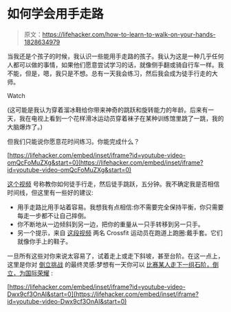 # 如何学会用手走路

> 原文：<https://lifehacker.com/how-to-learn-to-walk-on-your-hands-1828634979>

当我还是个孩子的时候，我认识一些能用手走路的孩子。我认为这是一种几乎任何人都可以做的事情，如果他们愿意尝试学习的话，就像侧手翻或骑自行车一样。我不能，但是，嗯，我只是不想。总有一天我会练习，然后我会成为徒手行走的大师。

Watch

(这可能是我认为穿着溜冰鞋给你带来神奇的跳跃和旋转能力的年龄。后来有一天，我在电视上看到一个花样滑冰运动员穿着袜子在某种训练馆里跳了一跳，我的大脑爆炸了。)

但我们只能说你愿意花时间练习。你能完成什么？

 [https://lifehacker.com/embed/inset/iframe?id=youtube-video-omQcFoMuZXg&start=0](https://lifehacker.com/embed/inset/iframe?id=youtube-video-omQcFoMuZXg&start=0) 

[这个视频](https://www.youtube.com/watch?v=omQcFoMuZXg) 号称教你如何徒手行走，然后徒手跳跃，五分钟。我不确定我是否相信时间线，但这里有一些好的建议:

*   用手走路比用手站着容易。我想我有点相信:你不需要完全保持平衡，你只需要每走一步都不让自己摔倒。
*   你不断地从一边倾斜到另一边，把你的重量从一只手转移到另一只手。
*   另一个提示，来自 [这段视频](https://www.youtube.com/watch?v=lHG7wS0KEog) 两名 Crossfit 运动员在跑道上跑圈:戴手套。它们就像你手上的鞋子。

一旦所有这些对你来说太容易了，试着走上或走下斜坡，甚至台阶。在这一点上，这里是你对 [倒立挑战](https://lifehacker.com/c/lifehacker-fitness-challenge) 的最终灵感:梦想有一天你可以 [比赛某人走下一组石阶，倒立，为国际荣耀](https://www.youtube.com/watch?v=Dwx9cf3OnAI) :

 [https://lifehacker.com/embed/inset/iframe?id=youtube-video-Dwx9cf3OnAI&start=0](https://lifehacker.com/embed/inset/iframe?id=youtube-video-Dwx9cf3OnAI&start=0)